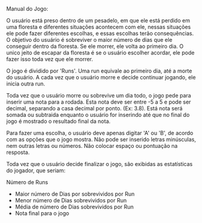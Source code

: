 Manual do Jogo:

O usuário está preso dentro de um pesadelo, em que ele está perdido em uma floresta e diferentes situações acontecem com ele, nessas situações ele pode fazer diferentes escolhas, e essas escolhas terão consequências. O objetivo do usuário é sobreviver o maior número de dias que ele conseguir dentro da floresta. Se ele morrer, ele volta ao primeiro dia. O unico jeito de escapar da floresta é se o usuário escolher acordar, ele pode fazer isso toda vez que ele morrer.

O jogo é dividido por 'Runs'. Uma run equivale ao primeiro dia, até a morte do usuário. A cada vez que o usuário morre e decide continuar jogando, ele inicia outra run.

Toda vez que o usuário morre ou sobrevive um dia todo, o jogo pede para inserir uma nota para a rodada. Esta nota deve ser entre -5 a 5 e pode ser decimal, separando a casa decimal por ponto. (Ex: 3.8). Está nota será somada ou subtraida enquanto o usuário for inserindo até que no final do jogo é mostrado o resultado final da nota.

Para fazer uma escolha, o usuário deve apenas digitar 'A' ou 'B', de acordo com as opções que o jogo mostra. Não pode ser inserido letras minúsculas, nem outras letras ou números. Não colocar espaço ou pontuação na resposta.

Toda vez que o usuário decide finalizar o jogo, são exibidas as estatísticas do jogador, que seriam:

Número de Runs
- Maior número de Dias por sobrevividos por Run
- Menor número de Dias sobrevividos por Run
- Média de número de Dias sobrevividos por Run
- Nota final para o jogo
